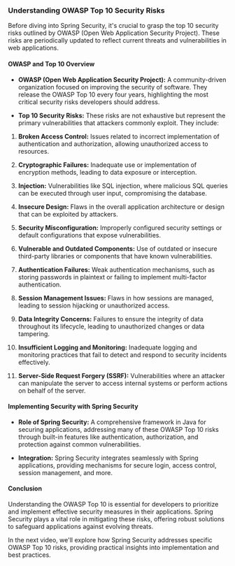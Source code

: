 ### Understanding OWASP Top 10 Security Risks

Before diving into Spring Security, it's crucial to grasp the top 10 security risks outlined by OWASP (Open Web Application Security Project). These risks are periodically updated to reflect current threats and vulnerabilities in web applications.

#### OWASP and Top 10 Overview

- **OWASP (Open Web Application Security Project):** A community-driven organization focused on improving the security of software. They release the OWASP Top 10 every four years, highlighting the most critical security risks developers should address.

- **Top 10 Security Risks:** These risks are not exhaustive but represent the primary vulnerabilities that attackers commonly exploit. They include:

1. **Broken Access Control:** Issues related to incorrect implementation of authentication and authorization, allowing unauthorized access to resources.

2. **Cryptographic Failures:** Inadequate use or implementation of encryption methods, leading to data exposure or interception.

3. **Injection:** Vulnerabilities like SQL injection, where malicious SQL queries can be executed through user input, compromising the database.

4. **Insecure Design:** Flaws in the overall application architecture or design that can be exploited by attackers.

5. **Security Misconfiguration:** Improperly configured security settings or default configurations that expose vulnerabilities.

6. **Vulnerable and Outdated Components:** Use of outdated or insecure third-party libraries or components that have known vulnerabilities.

7. **Authentication Failures:** Weak authentication mechanisms, such as storing passwords in plaintext or failing to implement multi-factor authentication.

8. **Session Management Issues:** Flaws in how sessions are managed, leading to session hijacking or unauthorized access.

9. **Data Integrity Concerns:** Failures to ensure the integrity of data throughout its lifecycle, leading to unauthorized changes or data tampering.

10. **Insufficient Logging and Monitoring:** Inadequate logging and monitoring practices that fail to detect and respond to security incidents effectively.

11. **Server-Side Request Forgery (SSRF):** Vulnerabilities where an attacker can manipulate the server to access internal systems or perform actions on behalf of the server.

#### Implementing Security with Spring Security

- **Role of Spring Security:** A comprehensive framework in Java for securing applications, addressing many of these OWASP Top 10 risks through built-in features like authentication, authorization, and protection against common vulnerabilities.

- **Integration:** Spring Security integrates seamlessly with Spring applications, providing mechanisms for secure login, access control, session management, and more.

#### Conclusion

Understanding the OWASP Top 10 is essential for developers to prioritize and implement effective security measures in their applications. Spring Security plays a vital role in mitigating these risks, offering robust solutions to safeguard applications against evolving threats.

In the next video, we'll explore how Spring Security addresses specific OWASP Top 10 risks, providing practical insights into implementation and best practices.
